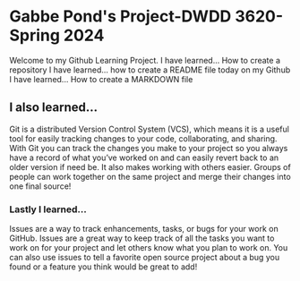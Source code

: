 # Gabbe Pond's Project-DWDD 3620-Spring 2024
Welcome to my Github Learning Project. 
I have learned... How to create a repository
I have learned... how to create a README file today on my Github 
I have learned... How to create a MARKDOWN file
## I also learned...
Git is a distributed Version Control System (VCS), which means it is a useful tool for easily tracking changes to your code, collaborating, and sharing. 
With Git you can track the changes you make to your project so you always have a record of what you’ve worked on and can easily revert back to an older version if need be. 
It also makes working with others easier. 
Groups of people can work together on the same project and merge their changes into one final source!
### Lastly I learned...
Issues are a way to track enhancements, tasks, or bugs for your work on GitHub. 
Issues are a great way to keep track of all the tasks you want to work on for your project and let others know what you plan to work on. 
You can also use issues to tell a favorite open source project about a bug you found or a feature you think would be great to add!
